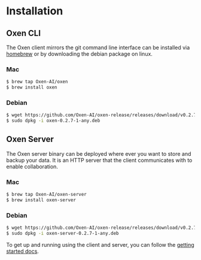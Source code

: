 # Installation

## Oxen CLI

The Oxen client mirrors the git command line interface can be installed via [homebrew](https://brew.sh/) or by downloading the debian package on linux.

### Mac

```bash
$ brew tap Oxen-AI/oxen
$ brew install oxen
```

### Debian

```bash
$ wget https://github.com/Oxen-AI/oxen-release/releases/download/v0.2.7/oxen-0.2.7-1-any.deb
$ sudo dpkg -i oxen-0.2.7-1-any.deb
```

## Oxen Server

The Oxen server binary can be deployed where ever you want to store and backup your data. It is an HTTP server that the client communicates with to enable collaboration.

### Mac

```bash
$ brew tap Oxen-AI/oxen-server
$ brew install oxen-server
```

### Debian

```bash
$ wget https://github.com/Oxen-AI/oxen-release/releases/download/v0.2.7/oxen-server-0.2.7-1-any.deb
$ sudo dpkg -i oxen-server-0.2.7-1-any.deb
```

To get up and running using the client and server, you can follow the [getting started docs](README.md).
